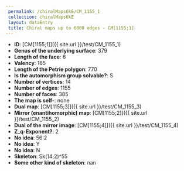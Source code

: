 ```yaml
--- 
 permalink: /chiralMaps6kE/CM_1155_1 
 collection: chiralMaps6kE
 layout: dataEntry
 title: Chiral maps up to 6000 edges - CM[1155;1]
---
```


- **ID**: [CM[1155;1]]({{ site.url }}/test/CM_1155_1)
- **Genus of the underlying surface**: 379
- **Length of the face**: 6
- **Valency**: 165
- **Length of the Petrie polygon**: 770
- **Is the automorphism group solvable?**: S
- **Number of vertices**: 14
- **Number of edges**: 1155
- **Number of faces**: 385
- **The map is self-**: none
- **Dual map**: [CM[1155;3]]({{ site.url }}/test/CM_1155_3)
- **Mirror (enantihomorphic) map**: [CM[1155;2]]({{ site.url }}/test/CM_1155_2)
- **Dual of the mirror image**: [CM[1155;4]]({{ site.url }}/test/CM_1155_4)
- **Z_q-Exponent?**: 2
- **No idea**:  56:2
- **No idea**: Y
- **No idea**: N
- **Skeleton**: Sk(14;2)^55
- **Some other kind of skeleton**: nan
